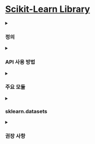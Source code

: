 # [Scikit-Learn Library](https://scikit-learn.org/stable/#)

<details><summary><h3>정의</h3></summary>

- 머신러닝 기술을 통일된 인터페이스로써 활용할 수 있도록 정리한 라이브러리  

- 머신러닝 알고리즘, 머신러닝 개발을 위한 프레임워크 및 API 제공  

</details>

<details><summary><h3>API 사용 방법</h3></summary>

1. 적절한 estimator 클래스를 임포트

2. 클래스의 하이퍼파라미터를 적절한 값으로 설정하여 인스턴스 생성

3. 데이터를 피쳐(속성)와 타깃(정답)으로 배치
    - 행(row) : 자료, 인스턴스, 튜플 등  
    - 열(column) : 속성, 피쳐, 필드, 어트리뷰트 등

4. 인스턴스의 메소드 `fit()`을 통해 인스턴스를 학습용 데이터로 훈련시킴

5. 인스턴스의 메소드 `predict()`을 통해 훈련된 인스턴스에 테스트용 데이터를 적용함

</details>

<details><summary><h3>주요 모듈</h3></summary>

| 모듈 | 설명 | 예시 |
|------|------|------|
| sklearn.tree | 결정 트리 알고리즘 제공 |
| sklearn.neighbors | 최근접 이웃(K-NN) 알고리즘 제공 |
| sklearn.svm | 서포트 벡터 머신 알고리즘 제공 |
| sklearn.naive_bayes | 나이브 베이즈 알고리즘 제공 | 가우시안 NB, 다항 분포 NB 등 |
| sklearn.cluster | 클러스터링 알고리즘 제공 | K-Means, 계층형 클러스터링, DBSCAN 등 |
| sklearn.linear_model | 회귀분석 관련 알고리즘 제공 | 선형 회귀, 확률적 경사하강 회귀(SGD), 릿지(Ridge), 라쏘(Lasso), 로지스틱 회귀 등 |
| sklearn.decomposition | 차원 축소 관련 알고리즘 제공 | PCA, NMF, Truncated SVD 등 |
| sklearn.ensemble | 앙상블 알고리즘 제공 | Random Forest, AdaBoost, GradientBoost 등 |
| sklearn.preprocessing |데이터 전처리 기능 제공 | 인코딩, 스케일링 등 |
| sklearn.feature_selection | 특성(feature)를 선택할 수 있는 기능 제공 | 
| sklearn.feature_extraction | 특성(feature)을 추출할 수 있는 기능 제공 |
| sklearn.pipeline | 특성 처리, 학습, 예측을 묶어서 실행할 수 있는 기능 제공 |
| sklearn.model_selection | 교차 검증, 최적 하이퍼파라미터 추출 API 제공 | GridSearch 등 |
| sklearn.metrics | 성능 측정 방법 제공 | Accuracy, Precision, Recall, ROC-AUC, RMSE 등 |
| sklearn.datasets | 내장 예제 세트 제공 |

</details>

<details><summary><h3>sklearn.datasets</h3></summary>

- **내장 데이터 셋**

    | 데이터 로드 함수 | 데이터 | 참고 |
    |------|------|------|
    | load_boston | 보스턴 집값 | 내장 데이터  |
    | load_diabetes | 당뇨병 |  |
    | load_linnerud | linnerud |  |
    | load_iris | 붓꽃 |  |
    | load_digits | 필기 숫자(digit) 이미지 |  |
    | load_wine | 포도주(wine) 등급 |  |
    | load_breast_cancer | 유방암 진단 |  |
    | fetch_california_housing | 캘리포니아 집값 | 인터넷 다운로드 |
    | fetch_covtype | 토지조사 |  |
    | fetch_20newsgroups | 뉴스 그룹 텍스트 |  |
    | fetch_olivetti_faces | 얼굴 이미지 |  |
    | fetch_lfw_people | 유명인 얼굴 |  |
    | fetch_lfw_pairs | 유명인 얼굴 |  |
    | fetch_rcv1 | 로이터 뉴스 말뭉치 |  |
    | fetch_kddcup99 | Kddcup 99 Tcp dump |  |
    | make_regression | 회귀분석용 | 가상 데이터 |
    | make_classification | 분류용 |  |
    | make_blobs | 클러스터링용 |  |

- **내장 데이터 형식**

    | 이름 | 설명 |
    |------|------|
    | DESCR | 자료에 대한 설명 |
    | data | 설명 변수 |
    | target | 반응 변수 |
    | feature_names | 설명 변수 이름 리스트 |
    | target_names | 반응 변수 이름 리스트 |

</details>

<details><summary><h3>권장 사항</h3></summary>

![이미지](https://scikit-learn.org/stable/_static/ml_map.png)

</details>